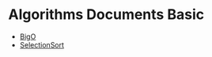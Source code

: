 # Algorithms Documents Basic

- [BigO](https://github.com/niksolaz/Algorithm-doc/blob/develop/BigO/BigO.md)
- [SelectionSort](https://github.com/niksolaz/Algorithm-doc/blob/develop/SelectionSort/SelectionSort.md)